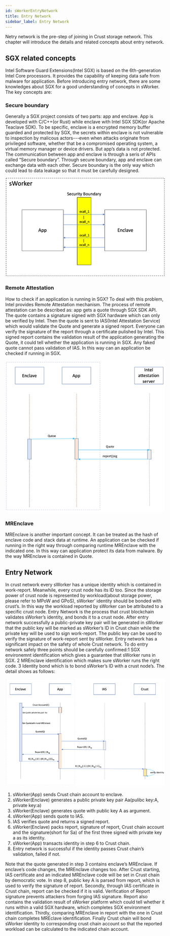 ```yaml
---
id: sWorkerEntryNetwork
title: Entry Network
sidebar_label: Entry Network
---
```

Netry network is the pre-step of joining in Crust storage network. This chapter will introduce the details and related concepts about entry network.

## SGX related concepts
Intel Software Guard Extensions(Intel SGX) is based on the 6th-generation Intel Core processors. It provides the capability of keeping data safe from malware for application. Before introducing entry network, there are some knowledges about SGX for a good understanding of concepts in sWorker. The key concepts are:

### Secure boundary
Generally a SGX project consists of two parts: app and enclave. App is developed with C/C++(or Rust) while enclave with Intel SGX SDK(or Apache Teaclave SDK). To be specific, enclave is a encrypted memory buffer guarded and protected by SGX, the secrets within enclave is not vulnerable to inspection by malicous actors---even when attacks originate from privileged software, whether that be a compromised operating system, a virtual memory manager or device drivers. But app’s data is not protected. The communication between app and enclave is through a seris of APIs called “Secure boundary”. Through secure boundary, app and enclave can exchange data with each other. Secure boundary is the only way which could lead to data leakage so that it must be carefully designed.

![sworker secure_boundary](assets/sworker/secureBoundary.png)

### Remote Attestation
How to check if an application is running in SGX? To deal with this problem, Intel provides Remote Attestation mechanism. The process of remote attestation can be described as: app gets a quote through SGX SDK API. The quote contains a signature signed with SGX hardware which can only be verified by Intel. Then the quote is sent to IAS(Intel Attestation Service) which would validate the Quote and generate a signed report. Everyone can verify the signature of the report through a certificate pulished by Intel. This signed report contains the validation result of the application generating the Quote, it could tell whether the application is running in SGX. Any faked quote cannot pass validation of IAS. In this way can an application be checked if running in SGX.

![sworker remote_attestation](assets/sworker/remoteAttestation.png)

### MREnclave
MREnclave is another important concept. It can be treated as the hash of enclave code and stack data at runtime. An application can be checked if running in the right way through comparing runtime MREnclave with the indicated one. In this way can application protect its data from malware. By the way MREnclave is contained in Quote.


## Entry Network
In crust network every sWorker has a unique identity which is contained in work-report. Meanwhile, every crust node has its ID too. Since the storage power of crust node is represented by workload(about storage power, please refer to MPoW and GPoS), sWorker’ identity should be bonded with crust’s. In this way the workload reported by sWorker can be attributed to a specific crust node. Entry Network is the process that crust blockchain validates sWorker’s identity, and bonds it to a crust node. After entry network successfully a public-private key pair will be generated in sWorker that the public key  will be marked as sWorker’s ID in Crust chain while the private key will be used to sign work-report. The public key can be used to verify the signature of work-report sent by sWorker. Entry network has a significant impact on the safety of whole Crust network. To do entry network safely three points should be carefully confirmed:1 SGX environemnt identification which gives a guarantee that sWorker runs in SGX. 2 MREnclave identification which makes sure sWorker runs the right code. 3 Identity bond which is to bond sWorker’s ID with a crust node’s. The detail shows as follows:

![sworker entry_network](assets/sworker/entryNetwork.png)

1. sWorker(App) sends Crust chain account to enclave.
1. sWorker(Enclave) generates a public private key pair Aa(pulibc key:A, private key:a)
1. sWorker(Enclave) generates quote with public key A as argument.
1. sWorker(App) sends quote to IAS.
1. IAS verifies quote and returns a signed report.
1. sWorker(Enclave) packs report, signature of report, Crust chain account and the signature(short for Sa) of the first three signed with private key a as its identity.
1. sWorker(App) transacts identity in step 6 to Crust chain.
1. Entry network is successful if the identity passes Crust chain’s validation, failed if not.

Note that the quote generated in step 3 contains enclave’s MREnclave. If enclave’s code changes, the MREnclave changes too. After Crust starting, IAS certificate and an indicated MREnclave code will be set in Crust chain by democratic vote. In step 8, public key A is parsed from report, which is used to verify the signature of report. Secondly, through IAS certificate in Crust chain, report can be checked if it is valid. Verification of Report signature prevents attackers from forging IAS signature. Report also contains the validation result of sWorker platform which could tell whether it runs within a valid SGX hardware, which completes SGX environment identification. Thirdly, comparing MREnclave in report with the one in Crust chain completes MREclave identification. Finally Crust chain will bond sWorker identity to corresponding crust chain account so that the reported workload can be calculated to the indicated chain account.
